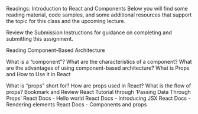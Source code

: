 Readings: Introduction to React and Components
Below you will find some reading material, code samples, and some additional resources that support the topic for this class and the upcoming lecture.

Review the Submission Instructions for guidance on completing and submitting this assignment.

Reading
Component-Based Architecture

What is a “component”?
What are the characteristics of a component?
What are the advantages of using component-based architecture?
What is Props and How to Use it in React

What is “props” short for?
How are props used in React?
What is the flow of props?
Bookmark and Review
React Tutorial through ‘Passing Data Through Props’
React Docs - Hello world
React Docs - Introducing JSX
React Docs - Rendering elements
React Docs - Components and props